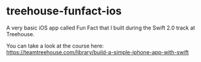 # treehouse-funfact-ios

A very basic iOS app called Fun Fact that I built during the Swift 2.0 track at Treehouse.

You can take a look at the course here: https://teamtreehouse.com/library/build-a-simple-iphone-app-with-swift
